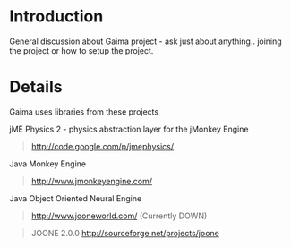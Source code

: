 # Introduction #

General discussion about Gaima project - ask just about anything.. joining the project or how to setup the project.

# Details #
Gaima uses libraries from these projects

jME Physics 2 - physics abstraction layer for the jMonkey Engine
> http://code.google.com/p/jmephysics/

Java Monkey Engine
> http://www.jmonkeyengine.com/

Java Object Oriented Neural Engine
> http://www.jooneworld.com/ (Currently DOWN)

> JOONE 2.0.0 http://sourceforge.net/projects/joone